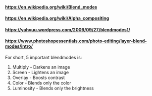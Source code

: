 #### https://en.wikipedia.org/wiki/Blend_modes
#### https://en.wikipedia.org/wiki/Alpha_compositing
#### https://yahvuu.wordpress.com/2009/09/27/blendmodes1/

#### https://www.photoshopessentials.com/photo-editing/layer-blend-modes/intro/
For short, 5 important blendmodes is:
1. Multiply - Darkens an image
2. Screen - Lightens an image
3. Overlay - Boosts contrast
4. Color - Blends only the color
5. Luminosity - Blends only the brightness
